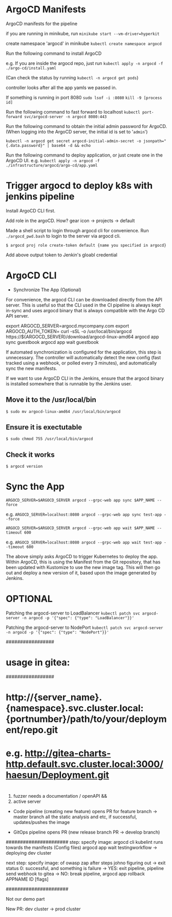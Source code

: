 # ArgoCD Manifests

ArgoCD manifests for the pipeline

if you are running in minikube, run
`minikube start --vm-driver=hyperkit`

create namespace 'argocd' in minikube
`kubectl create namespace argocd`

Run the following command to install ArgoCD

e.g. If you are inside the argocd repo, just run
`kubectl apply -n argocd -f ./argo-cd/install.yaml`

(Can check the status by running `kubectl -n argocd get pods`)

controller looks after all the app yamls we passed in.

If something is running in port 8080
`sudo lsof -i :8080`
`kill -9 [process id]`

Run the following command to fast forward to localhost
`kubectl port-forward svc/argocd-server -n argocd 8080:443`

Run the following command to obtain the initial admin password for ArgoCD.
(When logging into the ArgoCD server, the initial id is set to '`admin`')

`kubectl -n argocd get secret argocd-initial-admin-secret -o jsonpath="{.data.password}" | base64 -d && echo`

Run the following command to deploy application, or just create one in the ArgoCD UI.
e.g. `kubectl apply -n argocd -f ./infrastructure/argocd/argo-cd/app.yaml`


# Trigger argocd to deploy k8s with jenkins pipeline

Install ArgoCD CLI first.

Add role in the argoCD.
How? gear icon -> projects -> default

Made a shell script to login through argocd cli for convenience. Run `./argocd_pwd.bash` to login to the server via argocd cli.


`$ argocd proj role create-token default {name you specified in argocd}`

Add above output token to Jenkin's gloabl credential 


# ArgoCD CLI
* Synchronize The App (Optional)

For convenience, the argocd CLI can be downloaded directly from the API server. This is useful so that the CLI used in the CI pipeline is always kept in-sync and uses argocd binary that is always compatible with the Argo CD API server.

export ARGOCD_SERVER=argocd.mycompany.com
export ARGOCD_AUTH_TOKEN=<JWT token generated from project>
curl -sSL -o /usr/local/bin/argocd https://${ARGOCD_SERVER}/download/argocd-linux-amd64
argocd app sync guestbook
argocd app wait guestbook


If automated synchronization is configured for the application, this step is unnecessary. 
The controller will automatically detect the new config (fast tracked using a webhook, or polled every 3 minutes), and automatically sync the new manifests.


If we want to use ArgoCD CLI in the Jenkins, ensure that the argocd binary is installed somewhere that is runnable by the Jenkins user. 


## Move it to the /usr/local/bin
`$ sudo mv argocd-linux-amd64 /usr/local/bin/argocd`

## Ensure it is exectutable
`$ sudo chmod 755 /usr/local/bin/argocd`

## Check it works
`$ argocd version`



# Sync the App


`ARGOCD_SERVER=$ARGOCD_SERVER argocd --grpc-web app sync $APP_NAME --force`

e.g. `ARGOCD_SERVER=localhost:8080 argocd --grpc-web app sync test-app --force`


`ARGOCD_SERVER=$ARGOCD_SERVER argocd --grpc-web app wait $APP_NAME --timeout 600`

e.g. `ARGOCD_SERVER=localhost:8080 argocd --grpc-web app wait test-app --timeout 600`


The above simply asks ArgoCD to trigger Kubernetes to deploy the app. Within ArgoCD, this is using the Manifest from the Git repository, that has been updated with Kustomize to use the new image tag. This will then go out and deploy a new version of it, based upon the image generated by Jenkins.


# OPTIONAL

Patching the argocd-server to LoadBalancer
`kubectl patch svc argocd-server -n argocd -p '{"spec": {"type": "LoadBalancer"}}'`

Patching the argocd-server to NodePort
`kubectl patch svc argocd-server -n argocd -p '{"spec": {"type": "NodePort"}}'`



#################
# usage in gitea: 
#################
#
# http://{server_name}.{namespace}.svc.cluster.local:{portnumber}/path/to/your/deployment/repo.git
#
# e.g. http://gitea-charts-http.default.svc.cluster.local:3000/haesun/Deployment.git
#


1. fuzzer needs a documentation / openAPI
        &&
2. active server    

* Code pipeline (creating new feature) opens PR for feature branch -> master branch
all the static analysis and etc, if successful, updates/pushes the image

* GitOps pipeline opens PR (new release branch PR -> develop branch)

######################
step:
    specify image: argocd cli
    kubelint runs towards the manifests (Config files)
    argocd app wait testingworkflow -> deploying dev cluster

next step:
    specify image: of owasp zap
    after steps johno figuring out
    -> exit status 0: successful, and something is failure
    -> YES: exit pipeline, pipeline send webhook to gitea
    -> NO: break pipeline, argocd app rollback APPNAME ID [flags]

######################

Not our demo part

New PR:
dev cluster -> prod cluster
